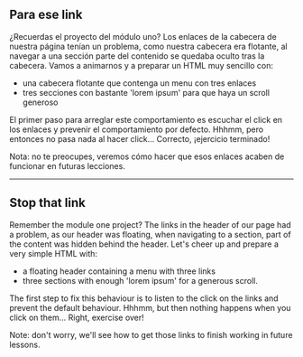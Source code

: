 ## Para ese link

¿Recuerdas el proyecto del módulo uno? Los enlaces de la cabecera de nuestra página tenían un problema, como nuestra cabecera era flotante, al navegar a una sección parte del contenido se quedaba oculto tras la cabecera.
Vamos a animarnos y a preparar un HTML muy sencillo con:

- una cabecera flotante que contenga un menu con tres enlaces
- tres secciones con bastante 'lorem ipsum' para que haya un scroll generoso

El primer paso para arreglar este comportamiento es escuchar el click en los enlaces y prevenir el comportamiento por defecto.
Hhhmm, pero entonces no pasa nada al hacer click... Correcto, ¡ejercicio terminado!

Nota: no te preocupes, veremos cómo hacer que esos enlaces acaben de funcionar en futuras lecciones.

---

## Stop that link

Remember the module one project? The links in the header of our page had a problem, as our header was floating, when navigating to a section, part of the content was hidden behind the header.
Let's cheer up and prepare a very simple HTML with:
- a floating header containing a menu with three links
- three sections with enough 'lorem ipsum' for a generous scroll.

The first step to fix this behaviour is to listen to the click on the links and prevent the default behaviour.
Hhhmm, but then nothing happens when you click on them... Right, exercise over!

Note: don't worry, we'll see how to get those links to finish working in future lessons.

